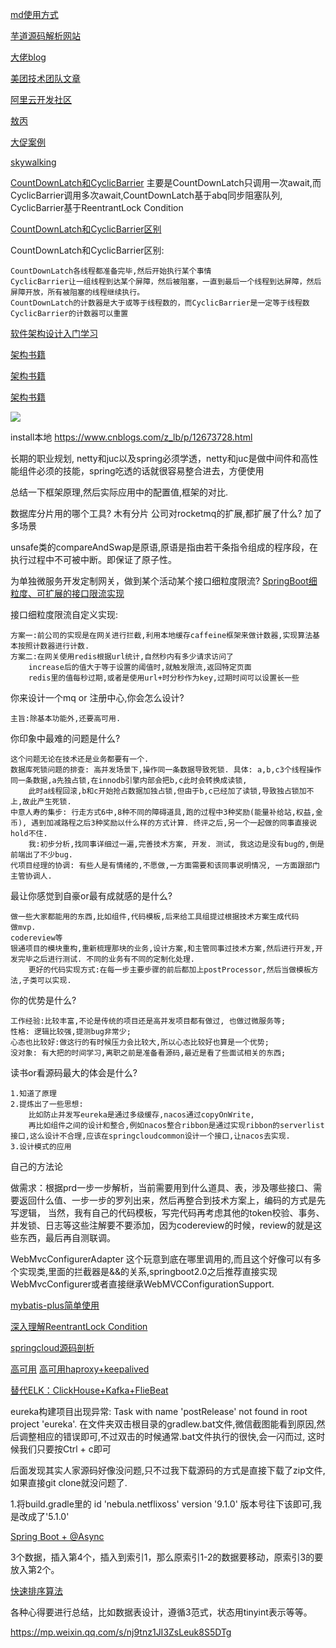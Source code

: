 [md使用方式](https://www.cnblogs.com/xihailong/p/13919914.html)

[芋道源码解析网站](https://www.iocoder.cn/)

[大佬blog](https://blog.csdn.net/qq_19414183?type=blog)

[美团技术团队文章](https://tech.meituan.com/)

[阿里云开发社区](https://developer.aliyun.com/)

[敖丙](https://github.com/AobingJava/JavaFamily)

[大促案例](https://mp.weixin.qq.com/s/TmohlJEDdi92DSzHWRazFQ)

[skywalking](https://mp.weixin.qq.com/s/3ONVrA2_UmM9qbOPdGOrxA)

[CountDownLatch和CyclicBarrier](https://www.jianshu.com/p/043ac5689002)
主要是CountDownLatch只调用一次await,而CyclicBarrier调用多次await,CountDownLatch基于abq同步阻塞队列, CyclicBarrier基于ReentrantLock Condition

[CountDownLatch和CyclicBarrier区别](https://blog.csdn.net/wl_ang/article/details/104922464)

CountDownLatch和CyclicBarrier区别:

    CountDownLatch各线程都准备完毕,然后开始执行某个事情
    CyclicBarrier让一组线程到达某个屏障，然后被阻塞，一直到最后一个线程到达屏障，然后屏障开放，所有被阻塞的线程继续执行。
    CountDownLatch的计数器是大于或等于线程数的，而CyclicBarrier是一定等于线程数
    CyclicBarrier的计数器可以重置

[软件架构设计入门学习](https://blog.csdn.net/qq_40664711/article/details/123044648)

[架构书籍](https://zhuanlan.zhihu.com/p/436294029?utm_medium=social&utm_oi=984892880510365696)

[架构书籍](https://blog.csdn.net/sunyufeng22/article/details/120562588)

[架构书籍](https://blog.csdn.net/hzbooks/article/details/125713741)


![](NPC问题.jpg)

install本地 https://www.cnblogs.com/z_lb/p/12673728.html

长期的职业规划, netty和juc以及spring必须学透，netty和juc是做中间件和高性能组件必须的技能，spring吃透的话就很容易整合进去，方便使用

总结一下框架原理,然后实际应用中的配置值,框架的对比.

数据库分片用的哪个工具? 木有分片
公司对rocketmq的扩展,都扩展了什么? 加了多场景

unsafe类的compareAndSwap是原语,原语是指由若干条指令组成的程序段，在执行过程中不可被中断。即保证了原子性。


为单独微服务开发定制网关，做到某个活动某个接口细粒度限流?
[SpringBoot细粒度、可扩展的接口限流实现](https://blog.csdn.net/qq_41310634/article/details/119935776)

接口细粒度限流自定义实现:

    方案一:前公司的实现是在网关进行拦截,利用本地缓存caffeine框架来做计数器,实现算法基本按照计数器进行计数.
    方案二:在网关使用redis根据url统计,自然秒内有多少请求访问了
        increase后的值大于等于设置的阈值时,就触发限流,返回特定页面
        redis里的值每秒过期,或者是使用url+时分秒作为key,过期时间可以设置长一些

你来设计一个mq or 注册中心,你会怎么设计?

    主旨:除基本功能外,还要高可用.

你印象中最难的问题是什么?

    这个问题无论在技术还是业务都要有一个.
    数据库死锁问题的排查: 高并发场景下,操作同一条数据导致死锁. 具体: a,b,c3个线程操作同一条数据,a先独占锁,在innodb引擎内部会把b,c此时会转换成读锁,
        此时a线程回滚,b和c开始抢占数据加独占锁,但由于b,c已经加了读锁,导致独占锁加不上,故此产生死锁.
    中意人寿的集步: 行走方式6中,8种不同的障碍道具,跑的过程中3种奖励(能量补给站,权益,金币), 遇到加减路程之后3种奖励以什么样的方式计算. 终评之后,另一个一起做的同事直接说hold不住. 
        我:初步分析,找同事详细过一遍,完善技术方案, 开发. 测试, 我这边是没有bug的,倒是前端出了不少bug.
    代项目经理的协调: 有些人是有情绪的,不愿做,一方面需要和该同事说明情况, 一方面跟部门主管协调人.

最让你感觉到自豪or最有成就感的是什么?
    
    做一些大家都能用的东西,比如组件,代码模板,后来给工具组提过根据技术方案生成代码
    做mvp.
    codereview等
    银通项目的模块重构,重新梳理那块的业务,设计方案,和主管同事过技术方案,然后进行开发,开发完毕之后进行测试. 不同的业务有不同的定制化处理. 
        更好的代码实现方式:在每一步主要步骤的前后都加上postProcessor,然后当做模板方法,子类可以实现.
你的优势是什么?
    
    工作经验:比较丰富,不论是传统的项目还是高并发项目都有做过, 也做过微服务等;
    性格: 逻辑比较强,提测bug非常少;
    心态也比较好:做这行的有时候压力会比较大,所以心态比较好也算是一个优势;
    没对象: 有大把的时间学习,离职之前是准备看源码,最近是看了些面试相关的东西;

读书or看源码最大的体会是什么?

    1.知道了原理
    2.提炼出了一些思想:
        比如防止并发写eureka是通过多级缓存,nacos通过copyOnWrite,
        再比如组件之间的设计和整合,例如nacos整合ribbon是通过实现ribbon的serverlist接口,这么设计不合理,应该在springcloudcommon设计一个接口,让nacos去实现.
    3.设计模式的应用

自己的方法论
    
做需求：根据prd一步一步解析，当前需要用到什么道具、表，涉及哪些接口、需要返回什么值、一步一步的罗列出来，然后再整合到技术方案上，编码的方式是先写逻辑，
    当然，我有自己的代码模板，写完代码再考虑其他的token校验、事务、并发锁、日志等这些注解要不要添加，因为codereview的时候，review的就是这些东西，最后再自测联调。


WebMvcConfigurerAdapter 这个玩意到底在哪里调用的,而且这个好像可以有多个实现类,里面的拦截器是&&的关系,springboot2.0之后推荐直接实现WebMvcConfigurer或者直接继承WebMVCConfigurationSupport.

[mybatis-plus简单使用](https://mp.weixin.qq.com/s/N5htFZ-pEOfAOi9ZZUebZQ)

[深入理解ReentrantLock Condition](https://www.jianshu.com/p/1014fdd375cf)

[springcloud源码剖析](https://mp.weixin.qq.com/mp/appmsgalbum?__biz=MzAwMjI0ODk0NA==&action=getalbum&album_id=2083392961806925826&scene=173&from_msgid=2451964154&from_itemidx=1&count=3&nolastread=1#wechat_redirect)


[高可用](https://mp.weixin.qq.com/s/MQF0VtuNqWPKMeOVdpwbfA)
[高可用haproxy+keepalived](https://blog.csdn.net/m0_50019871/article/details/109751090)


[替代ELK：ClickHouse+Kafka+FlieBeat](https://mp.weixin.qq.com/s/2nMYKby1YOWilPRBHhKrDA)


eureka构建项目出现异常: Task with name 'postRelease' not found in root project 'eureka'.
在文件夹双击根目录的gradlew.bat文件,微信截图能看到原因,然后调整相应的错误即可,不过双击的时候通常.bat文件执行的很快,会一闪而过,
这时候我们只要按Ctrl + c即可

后面发现其实人家源码好像没问题,只不过我下载源码的方式是直接下载了zip文件,如果直接git clone就没问题了.

1.将build.gradle里的    id 'nebula.netflixoss' version '9.1.0' 版本号往下该即可,我是改成了'5.1.0'


[Spring Boot + @Async ](https://mp.weixin.qq.com/s/3L74TWepgzHty-s4ZAng2g)


3个数据，插入第4个，插入到索引1，那么原索引1-2的数据要移动，原索引3的要放入第2个。


[快速排序算法](https://blog.csdn.net/weixin_43586713/article/details/119820797)

各种心得要进行总结，比如数据表设计，遵循3范式，状态用tinyint表示等等。

https://mp.weixin.qq.com/s/nj9tnz1JI3ZsLeuk8S5DTg